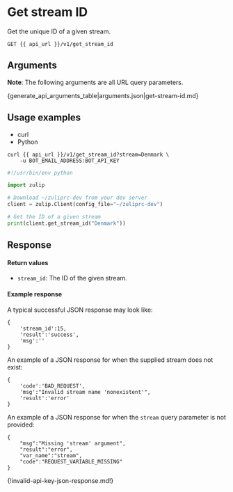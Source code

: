 # Get stream ID

Get the unique ID of a given stream.

`GET {{ api_url }}/v1/get_stream_id`

## Arguments

**Note**: The following arguments are all URL query parameters.

{generate_api_arguments_table|arguments.json|get-stream-id.md}

## Usage examples

<div class="code-section" markdown="1">
<ul class="nav">
<li data-language="curl">curl</li>
<li data-language="python">Python</li>
</ul>
<div class="blocks">

<div data-language="curl" markdown="1">

```
curl {{ api_url }}/v1/get_stream_id?stream=Denmark \
    -u BOT_EMAIL_ADDRESS:BOT_API_KEY
```
</div>

<div data-language="python" markdown="1">

```python
#!/usr/bin/env python

import zulip

# Download ~/zuliprc-dev from your dev server
client = zulip.Client(config_file="~/zuliprc-dev")

# Get the ID of a given stream
print(client.get_stream_id("Denmark"))
```
</div>

</div>

</div>

## Response

#### Return values

* `stream_id`: The ID of the given stream.

#### Example response

A typical successful JSON response may look like:

```
{
    'stream_id':15,
    'result':'success',
    'msg':''
}
```

An example of a JSON response for when the supplied stream does not
exist:

```
{
    'code':'BAD_REQUEST',
    'msg':"Invalid stream name 'nonexistent'",
    'result':'error'
}
```

An example of a JSON response for when the `stream` query parameter is
not provided:

```
{
    "msg":"Missing 'stream' argument",
    "result":"error",
    "var_name":"stream",
    "code":"REQUEST_VARIABLE_MISSING"
}
```

{!invalid-api-key-json-response.md!}
